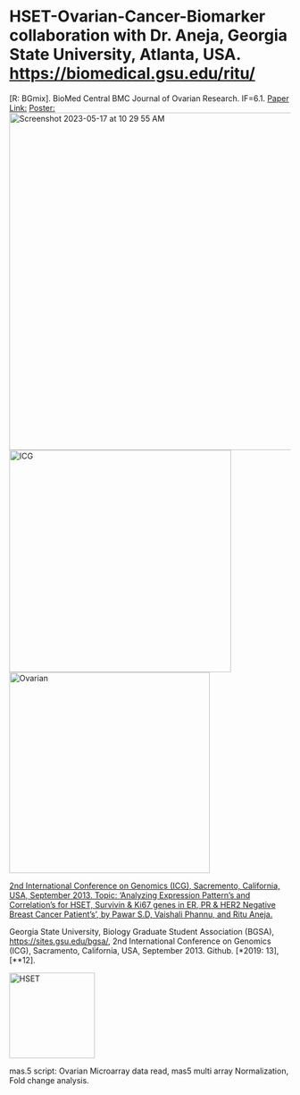 # HSET-Ovarian-Cancer-Biomarker collaboration with Dr. Aneja, Georgia State University, Atlanta, USA. https://biomedical.gsu.edu/ritu/
[R: BGmix].
BioMed Central BMC Journal of Ovarian Research. IF=6.1. [Paper Link:](https://www.ncbi.nlm.nih.gov/pubmed/25028599)
[Poster:](https://www.claflin-computation.com/lab-journey?pgid=ktmii98q-64f1ff2e-dfef-4d26-82be-34353a6dbd79)
<img width="603" alt="Screenshot 2023-05-17 at 10 29 55 AM" src="https://github.com/spawar2/HSET-Ovarian-Cancer-Biomarker/assets/25118302/0464c574-db74-413b-beab-afca0c7fdd46">
<img width="397" alt="ICG" src="https://github.com/spawar2/HSET-Ovarian-Cancer-Biomarker/assets/25118302/81de5df7-021b-4b7e-97ba-fc58cc9f342a">
<img width="359" alt="Ovarian" src="https://github.com/spawar2/HSET-Ovarian-Cancer-Biomarker/assets/25118302/6cfb692b-f6cc-4254-b4d9-61b1ccfecf6f">

[2nd International Conference on Genomics (ICG), Sacremento, California, USA, September 2013. Topic: ‘Analyzing Expression Pattern’s and Correlation’s for HSET, Survivin & Ki67 genes in ER, PR & HER2 Negative Breast Cancer Patient’s’, by Pawar S.D, Vaishali Phannu, and Ritu Aneja.](https://icg.bio/)

Georgia State University, Biology Graduate Student Association (BGSA), https://sites.gsu.edu/bgsa/, 2nd International Conference on Genomics (ICG), Sacramento, California, USA, September 2013. Github. [*2019: 13],[**12].

<img width="153" alt="HSET" src="https://github.com/spawar2/HSET-Ovarian-Cancer-Biomarker/assets/25118302/8c538cc5-7b9c-4074-973a-f7a451042a60">

mas.5 script: Ovarian Microarray data read, mas5 multi array Normalization, Fold change analysis.
